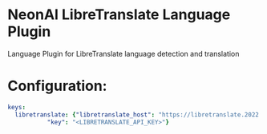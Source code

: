 # NeonAI LibreTranslate Language Plugin
Language Plugin for LibreTranslate language detection and translation

# Configuration:

```yaml
keys:
  libretranslate: {"libretranslate_host": "https://libretranslate.2022.us",
           "key": "<LIBRETRANSLATE_API_KEY>"}
```